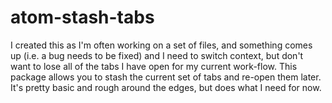 atom-stash-tabs
===============
I created this as I'm often working on a set of files, and something comes up (i.e. a bug needs to be fixed) and I need to switch context, but don't want to lose all of the tabs I have open for my current work-flow.  This package allows you to stash the current set of tabs and re-open them later.  It's pretty basic and rough around the edges, but does what I need for now.
